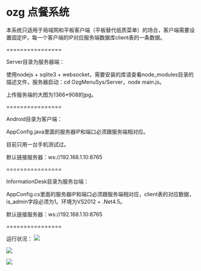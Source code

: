 ozg 点餐系统
================

本系统只适用于局域网和平板客户端（平板替代纸质菜单）的场合，客户端需要设置固定IP，每一个客户端的IP对应服务端数据库client表的一条数据。

================

Server目录为服务器端：

使用nodejs + sqlite3 + websocket，需要安装的库请查看node_modules目录的描述文件，服务器启动：cd OzgMenuSys/Server，node main.js。

上传服务端的大图为1366*908的jpg。

================

Android目录为客户端：

AppConfig.java里面的服务器IP和端口必须跟服务端相对应。

目前只用一台手机测试过。

默认链接服务器：ws://192.168.1.10:8765

================

InformationDesk目录为服务台端：

AppConfig.cs里面的服务器IP和端口必须跟服务端相对应，client表的对应数据，is_admin字段必须为1。环境为VS2012 + .Net4.5。

默认链接服务器：ws://192.168.1.10:8765

================

运行状况：
![](https://raw.github.com/ouzhigang/OzgMenuSys/master/screenshot1.jpg)

![](https://raw.github.com/ouzhigang/OzgMenuSys/master/screenshot2.jpg)

![](https://raw.github.com/ouzhigang/OzgMenuSys/master/screenshot3.jpg)

